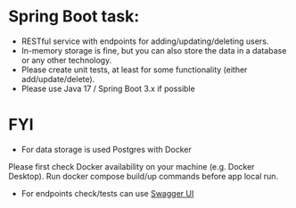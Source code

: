 # Spring Boot task:
* RESTful service with endpoints for adding/updating/deleting users.
* In-memory storage is fine, but you can also store the data in a database or any other
  technology.
* Please create unit tests, at least for some functionality (either add/update/delete).
* Please use Java 17 / Spring Boot 3.x if possible


# FYI
 * For data storage is used Postgres with Docker 

Please first check Docker availability on your machine (e.g. Docker Desktop).
Run docker compose build/up commands before app local run.

* For endpoints check/tests can use [Swagger UI](localhost:8080/swagger-ui/index.html#)